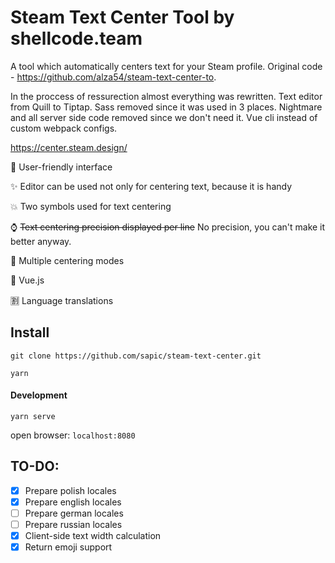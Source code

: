 # Steam Text Center Tool by shellcode.team
A tool which automatically centers text for your Steam profile. Original code - https://github.com/alza54/steam-text-center-to. 

In the proccess of ressurection almost everything was rewritten. Text editor from Quill to Tiptap. Sass removed since it was used in 3 places. Nightmare and all server side code removed since we don't need it. Vue cli instead of custom webpack configs.

https://center.steam.design/

:sparkling_heart: User-friendly interface

:sparkles: Editor can be used not only for centering text, because it is handy

:collision: Two symbols used for text centering

:watch: ~~Text centering precision displayed per line~~ No precision, you can't make it better anyway.

:raised_hands: Multiple centering modes

:rat: Vue.js

:u5272: Language translations

## Install

`git clone https://github.com/sapic/steam-text-center.git`

`yarn`

#### Development

`yarn serve`

open browser: `localhost:8080`

## TO-DO:
- [x] Prepare polish locales
- [x] Prepare english locales
- [ ] Prepare german locales
- [ ] Prepare russian locales
- [X] Client-side text width calculation
- [X] Return emoji support
